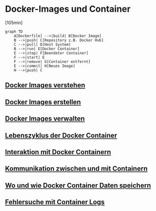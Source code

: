 # Docker-Images und Container

[105min]

```mermaid
graph TD
    A[Dockerfile] -->|build| B[Docker Image]
    B -->|push| C[Repository z.B. Docker Hub]
    C -->|pull| D[Host System]
    B -->|run| E[Docker Container]
    E -->|stop| F[Beendeter Container]
    F -->|start| E
    F -->|remove| G[Container entfernt]
    E -->|commit| H[Neues Image]
    H -->|push| C
```

## [Docker Images verstehen](docker_images_verstehen.md)

## [Docker Images erstellen](docker_images_erstellen.md)

## [Docker Images verwalten](docker_images_verwalten.md)

## [Lebenszyklus der Docker Container](lebenszyklus_der_docker_container.md)

## [Interaktion mit Docker Containern](interaktion_mit_docker_containern.md)

## [Kommunikation zwischen und mit Containern](kommunikation_zwischen_und_mit_docker_containern.md)

## [Wo und wie Docker Container Daten speichern](wo_und_wie_docker_container_daten_speichern.md)

## [Fehlersuche mit Container Logs](fehlersuche_mit__container_logs.md)

